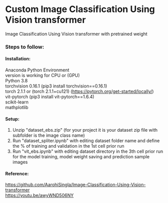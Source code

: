 # Custom Image Classification Using Vision transformer
Image Classification Using Vision transformer with pretrained weight

### Steps to follow:
#### Installation:
Anaconda Python Environment <br/>
version is working for CPU or (GPU) <br/>
Python 3.8 <br/>
torchvision 0.16.1 (pip3 install torchvision==0.16.1) <br/>
torch 2.1.1 or (torch 2.1.1+cu121) (https://pytorch.org/get-started/locally/) <br/>
vit-pytorch (pip3 install vit-pytorch==1.6.4) <br/>
scikit-learn <br/>
mathplotlib <br/>

#### Setup:
1. Unzip "dataset_ebs.zip" (for your project it is your dataset zip file with subfolder is the image class name)<br/>
2. Run "dataset_spliter.ipynb" with editing dataset folder name and define the % of training and validation in the 1st cell prior run <br/>
3. Run "vit_ebs.ipynb" with editing dataset directory in the 3th cell prior run for the model training, model weight saving and prediction sample images<br/>
#### Reference: 
https://github.com/AarohiSingla/Image-Classification-Using-Vision-transformer <br/>
https://youtu.be/awyWND506NY <br/>

